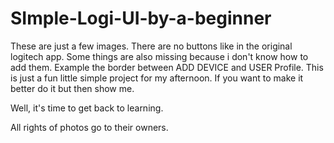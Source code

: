 # SImple-Logi-UI-by-a-beginner
These are just a few images. There are no buttons like in the original logitech app.
Some things are also missing because i don't know how to add them. Example the border between ADD DEVICE and USER Profile.
This is just a fun little simple project for my afternoon.
If you want to make it better do it but then show me.

Well, it's time to get back to learning.


All rights of photos go to their owners.
